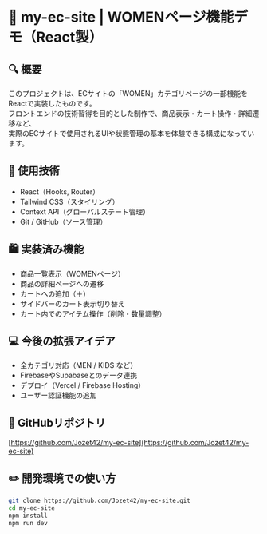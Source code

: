 # 👜 my-ec-site | WOMENページ機能デモ（React製）

## 🔍 概要
このプロジェクトは、ECサイトの「WOMEN」カテゴリページの一部機能をReactで実装したものです。  
フロントエンドの技術習得を目的とした制作で、商品表示・カート操作・詳細遷移など、  
実際のECサイトで使用されるUIや状態管理の基本を体験できる構成になっています。

## 🚀 使用技術
- React（Hooks, Router）
- Tailwind CSS（スタイリング）
- Context API（グローバルステート管理）
- Git / GitHub（ソース管理）

## 🛍 実装済み機能
- 商品一覧表示（WOMENページ）
- 商品の詳細ページへの遷移
- カートへの追加（＋）
- サイドバーのカート表示切り替え
- カート内でのアイテム操作（削除・数量調整）

## 💻 今後の拡張アイデア
- 全カテゴリ対応（MEN / KIDS など）
- FirebaseやSupabaseとのデータ連携
- デプロイ（Vercel / Firebase Hosting）
- ユーザー認証機能の追加

## 📂 GitHubリポジトリ
[https://github.com/Jozet42/my-ec-site](https://github.com/Jozet42/my-ec-site)

## ✏️ 開発環境での使い方

```bash
git clone https://github.com/Jozet42/my-ec-site.git
cd my-ec-site
npm install
npm run dev
